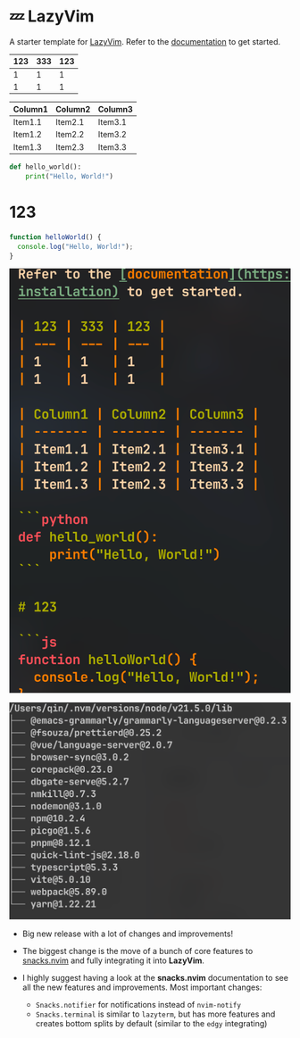 # 💤 LazyVim

A starter template for [LazyVim](https://github.com/LazyVim/LazyVim).
Refer to the [documentation](https://lazyvim.github.io/installation) to get started.

| 123 | 333 | 123 |
| --- | --- | --- |
| 1   | 1   | 1   |
| 1   | 1   | 1   |

| Column1 | Column2 | Column3 |
| ------- | ------- | ------- |
| Item1.1 | Item2.1 | Item3.1 |
| Item1.2 | Item2.2 | Item3.2 |
| Item1.3 | Item2.3 | Item3.3 |

```python
def hello_world():
    print("Hello, World!")
```

# 123

```js
function helloWorld() {
  console.log("Hello, World!");
}
```

![test](assets/test.png)

![](https://raw.githubusercontent.com/oldqin97/cloudImg/main/blogs/picture/20240907000114.png)

- Big new release with a lot of changes and improvements!

- The biggest change is the move of a bunch of core features to
  [snacks.nvim](https://github.com/folke/snacks.nvim) and fully
  integrating it into **LazyVim**.

- I highly suggest having a look at the **snacks.nvim** documentation
  to see all the new features and improvements. Most important changes:
  - `Snacks.notifier` for notifications instead of `nvim-notify`
  - `Snacks.terminal` is similar to `lazyterm`, but has more features
    and creates bottom splits by default (similar to the `edgy` integrating)
